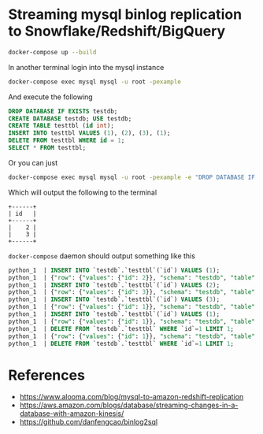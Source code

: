 # Streaming mysql binlog replication to Snowflake/Redshift/BigQuery

```bash
docker-compose up --build
```

In another terminal login into the mysql instance
```bash
docker-compose exec mysql mysql -u root -pexample
```
And execute the following
```sql
DROP DATABASE IF EXISTS testdb;
CREATE DATABASE testdb; USE testdb;
CREATE TABLE testtbl (id int);
INSERT INTO testtbl VALUES (1), (2), (3), (1);
DELETE FROM testtbl WHERE id = 1;
SELECT * FROM testtbl;
```

Or you can just
```bash
docker-compose exec mysql mysql -u root -pexample -e "DROP DATABASE IF EXISTS testdb; CREATE DATABASE testdb; USE testdb; CREATE TABLE testtbl (id int); INSERT INTO testtbl VALUES (1), (2), (3), (1); DELETE FROM testtbl WHERE id = 1; SELECT * FROM testtbl;"
```

Which will output the following to the terminal
```
+------+
| id   |
+------+
|    2 |
|    3 |
+------+
```

`docker-compose` daemon should output something like this
```sql
python_1  | INSERT INTO `testdb`.`testtbl`(`id`) VALUES (1);
python_1  | {"row": {"values": {"id": 2}}, "schema": "testdb", "table": "testtbl", "type": "WriteRowsEvent"}
python_1  | INSERT INTO `testdb`.`testtbl`(`id`) VALUES (2);
python_1  | {"row": {"values": {"id": 3}}, "schema": "testdb", "table": "testtbl", "type": "WriteRowsEvent"}
python_1  | INSERT INTO `testdb`.`testtbl`(`id`) VALUES (3);
python_1  | {"row": {"values": {"id": 1}}, "schema": "testdb", "table": "testtbl", "type": "WriteRowsEvent"}
python_1  | INSERT INTO `testdb`.`testtbl`(`id`) VALUES (1);
python_1  | {"row": {"values": {"id": 1}}, "schema": "testdb", "table": "testtbl", "type": "DeleteRowsEvent"}
python_1  | DELETE FROM `testdb`.`testtbl` WHERE `id`=1 LIMIT 1;
python_1  | {"row": {"values": {"id": 1}}, "schema": "testdb", "table": "testtbl", "type": "DeleteRowsEvent"}
python_1  | DELETE FROM `testdb`.`testtbl` WHERE `id`=1 LIMIT 1;
```

# References
- https://www.alooma.com/blog/mysql-to-amazon-redshift-replication
- https://aws.amazon.com/blogs/database/streaming-changes-in-a-database-with-amazon-kinesis/
- https://github.com/danfengcao/binlog2sql